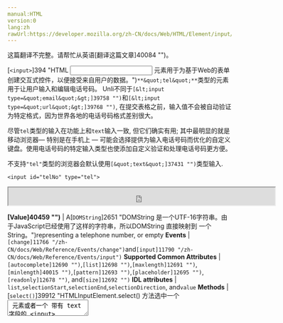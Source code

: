 ```yaml
---
manual:HTML
version:0
lang:zh
rawUrl:https://developer.mozilla.org/zh-CN/docs/Web/HTML/Element/input/tel#Validation
---
```




这篇翻译不完整。请帮忙从英语[翻译这篇文章]40084 "")。






[`<input>`]394 "HTML <input> 元素用于为基于Web的表单创建交互式控件，以便接受来自用户的数据。")`**&quot;tel&quot;**`类型的元素用于让用户输入和编辑电话号码。 Unli不同于`[&lt;input type=&quot;email&quot;&gt;]39758 "")`和`[&lt;input type=&quot;url&quot;&gt;]39768 "")`, 在提交表格之前，输入值不会被自动验证为特定格式，因为世界各地的电话号码格式差别很大。



尽管`tel`类型的输入在功能上和`text`输入一致, 但它们确实有用; 其中最明显的就是移动浏览器— 特别是在手机上 — 可能会选择提供为输入电话号码而优化的自定义键盘。使用电话号码的特定输入类型也使添加自定义验证和处理电话号码更方便。



不支持`"tel"`类型的浏览器会默认使用`[&quot;text&quot;]37431 "")`类型输入.



```
<input id="telNo" type="tel">
```


<iframe src='https://mdn.mozillademos.org/zh-CN/docs/Web/HTML/Element/Input/tel$samples/Basic_example?revision=1350413' width='600' height='40'></iframe>




**[Value]40459 "")** | A[`DOMString`]2651 "DOMString 是一个UTF-16字符串。由于JavaScript已经使用了这样的字符串，所以DOMString 直接映射到 一个String。")representing a telephone number, or empty 
**Events** | `[change]11766 "/zh-CN/docs/Web/Reference/Events/change")`and`[input]11790 "/zh-CN/docs/Web/Reference/Events/input")` 
**Supported Common Attributes** | `[autocomplete]12690 "")`,`[list]12698 "")`,`[maxlength]12691 "")`,`[minlength]40015 "")`,`[pattern]12693 "")`,`[placeholder]12695 "")`,`[readonly]12678 "")`, and`[size]12692 "")` 
**IDL attributes** | `list`,`selectionStart`,`selectionEnd`,`selectionDirection`, and`value` 
**Methods** | [`select()`]39912 "HTMLInputElement.select() 方法选中一个 <textarea> 元素或者一个 带有 text 字段的 <input> 元素里的所有内容。"),[`setRangeText()`]40016 "此页面仍未被本地化, 期待您的翻译!"),[`setSelectionRange()`]13496 "HTMLInputElement.setSelectionRange 方法可以从一个被 focused 的 <input> 元素中选中特定范围的内容。") 


## 值<a name="值"></a>


[`<input>`]394 "HTML <input> 元素用于为基于Web的表单创建交互式控件，以便接受来自用户的数据。")元素的`[value]12709 "")`属性包含一个[`DOMString`]2651 "DOMString 是一个UTF-16字符串。由于JavaScript已经使用了这样的字符串，所以DOMString 直接映射到 一个String。")表示一个电话号码或者一个空字符串 (`""`).


## 使用 tel 输入<a name="使用_tel_输入"></a>


电话号码是网络上非常普遍收集的数据类型。例如，在创建任何类型的注册或电子商务网站时，无论出于商业目的还是出于紧急联系目的，您都可能需要向用户索要电话号码。鉴于通常输入的电话号码是多少，不幸的是，用于验证电话号码的“一刀切”解决方案是不实际的。



幸运的是，您可以考虑自己网站的要求，并自行实施适当的验证级别。有关详细信息，请参阅下面的[Validation]40460 "")


### 自定义键盘<a name="自定义键盘"></a>


`<input type="tel">`主要优势是它可以在移动浏览器显示一个特殊的电话号码输入键盘, For 例如，这是键盘在几种设备上的外观。



**移动设备上自定义键盘的示例。**

Firefox for Android | WebKit iOS (Safari/Chrome/Firefox) 
 ---  |  ---  | 
![Firefox for Android screen shot](%40081.png "") | ![Firefox for iOS screenshot](%40083.png "") 


### 一个简单的tel输入<a name="一个简单的tel输入"></a>


在最基本的形式中，tel输入可以这样实现：


```
<label for="telNo">Phone number:</label>
<input id="telNo" name="telNo" type="tel">
```


<iframe src='https://mdn.mozillademos.org/zh-CN/docs/Web/HTML/Element/Input/tel$samples/A_simple_tel_input?revision=1350413' width='600' height='40'></iframe>



这里没有什么神奇的事情发生。当提交给服务器时，上述输入的数据将被表示为`"telNo=+12125553151"`.


### 占位字符<a name="占位字符"></a>


有时候提供关于输入数据应该采用什么形式的上下文提示是很有帮助的。如果页面设计没有为每个[`<input>`]394 "HTML <input> 元素用于为基于Web的表单创建交互式控件，以便接受来自用户的数据。")页面提供描述性标签，这可能是特别重要的 。所以需要占位符。一个占位符是一个值，它通过提供一个有效值的例子来演示值的形式，当元素的值是“”时，它显示在编辑框中。一旦数据输入框中，占位符消失;如果该框被清空，占位符重新出现。



在这里，我们有`"tel"`输入的占位符`"123-4567-8901"`。请注意占位符如何消失并在编辑字段内容时重新出现。


```
<input id="telNo" name="telNo" type="tel"
       placeholder="123-4567-8901">
```


<iframe src='https://mdn.mozillademos.org/zh-CN/docs/Web/HTML/Element/Input/tel$samples/Placeholders?revision=1350413' width='600' height='40'></iframe>


### 控制输入​​大小<a name="控制输入​​大小"></a>


您不仅可以控制输入框的物理长度，还可以控制输入文本自身允许的最小和最大长度。


#### 物理输入元素大小<a name="物理输入元素大小"></a>


可以使用`[size]12692 "")`属性来控制输入框的物理大小, 使用它,你可以指定输入框一次可显示的字符数,在下面的例子中`tel`编辑框是20个字符的宽度:


```
<input id="telNo" name="telNo" type="tel"
       size="20">
```


<iframe src='https://mdn.mozillademos.org/zh-CN/docs/Web/HTML/Element/Input/tel$samples/Physical_input_element_size?revision=1350413' width='600' height='40'></iframe>


#### 元素值的长度<a name="元素值的长度"></a>


`size`和电话号码的长度限制是分开的, 你可以使用`[minlength]40015 "")`属性为输入电话的最小长度;同样使用`[maxlength]12691 "")`设置输入电话号码的最大长度.



下面的示例创建了一个20个字符的电话号码输入框，要求内容不少于9个字符且不超过14个字符。


```
<input id="telNo" name="telNo" type="tel"
       size="20" minlength="9" maxlength="14">
```


<iframe src='https://mdn.mozillademos.org/zh-CN/docs/Web/HTML/Element/Input/tel$samples/Element_value_length?revision=1350413' width='600' height='40'></iframe>



**注意**: 上述属性确实会影响[Validation]40461 "")— 如果值的长度小于9个字符，或者大于14个，上述示例的输入将被视为无效。甚至不会让你输入超过最大长度的值。



### 提供默认选项<a name="提供默认选项"></a>


与往常一样, 你可以通过设置其`[value]12709 "")`属性为`"tel"`输入框提供默认值:


```
<input id="telNo" name="telNo" type="tel"
       value="333-4444-4444">
```



<iframe src='https://mdn.mozillademos.org/zh-CN/docs/Web/HTML/Element/Input/tel$samples/Default_value?revision=1350413' width='600' height='40'></iframe>



#### 提供建议值<a name="提供建议值"></a>


Taking it a step farther, you can provide a list of default phone number values from which the user can select. To do this, use the`[list]12698 "")`attribute. This doesn&#39;t limit the user to those options, but does allow them to select commonly-used telephone numbers more quickly. This also offers hints to`[autocomplete]12690 "")`. The`list`attribute specifies the ID of a[`<datalist>`]13030 "HTML Datalist 元素 (<datalist>) 包含了一组<option>元素,这些元素表示其它表单控件可选值.")element, which in turn contains one[`<option>`]13025 "在web表单中,  HTML元素 <option>  用于定义在<select>,  <optgroup> 或<datalist> 元素中包含的项。<option> 可以在弹出窗口和 html 文档中的其他项目列表中表示菜单项。")element per suggested value; each`option`&#39;s`value`is the corresponding suggested value for the telephone number entry box.


```
<label for="telNo">Phone number: </label>
<input id="telNo" name="telNo" type="tel" list="defaultTels">

<datalist id="defaultTels">
  <option value="111-1111-1111">
  <option value="122-2222-2222">
  <option value="333-3333-3333">
  <option value="344-4444-4444">
</datalist>
```


<iframe src='https://mdn.mozillademos.org/zh-CN/docs/Web/HTML/Element/Input/tel$samples/Offering_suggested_values?revision=1350413' width='600' height='40'></iframe>



With the[`<datalist>`]13030 "HTML Datalist 元素 (<datalist>) 包含了一组<option>元素,这些元素表示其它表单控件可选值.")element and its[`<option>`]13025 "在web表单中,  HTML元素 <option>  用于定义在<select>,  <optgroup> 或<datalist> 元素中包含的项。<option> 可以在弹出窗口和 html 文档中的其他项目列表中表示菜单项。")s in place, the browser will offer the specified values as potential values for the email address; this is typically presented as a popup or drop-down menu containing the suggestions. While the specific user experience may vary from one browser to another, typically clicking in the edit box presents a drop-down of the suggested email addresses. Then, as the user types, the list is adjusted to show only filtered matching values. Each typed character narrows down the list until the user makes a selection or types a custom value.



Here&#39;s a screenshot of what that might look like:



![](%40082.png "")


## 验证<a name="验证"></a>


正如我们之前谈到的那样，为电话号码提供一种通用的客户端验证解决方案是相当困难的。所以，我们能做些什么？让我们考虑一些选项。



**重要**: HTML表单验证不能替代服务器端脚本，以确保输入的数据在被允许进入数据库之前是正确的格式。对于有些人来说，调整html是非常容易的，这样他们就可以绕过验证，或者完全删除它。也有人可能完全绕过你的html，直接提交数据到你的服务器。如果您的服务器端代码无法验证接收到的数据，那么当格式不正确的数据（或数据太大，类型错误等等）输入到数据库时，可能会导致灾难。



### 要求电话号码必填<a name="要求电话号码必填"></a>


You can make it so that an empty input is invalid and won&#39;t be submitted to the server using the`[required]12680 "")`attribute. For example, let&#39;s use this HTML:


```
<form>
  <div>
    <label for="telNo">Enter a telephone number (required): </label>
    <input id="telNo" name="telNo" type="tel" required>
    <span class="validity"></span>
  </div>
  <div>
    <button>Submit</button>
  </div>
</form>
```


And let&#39;s include the following CSS to highlight valid entries with a checkmark and invalid entries with a cross:


```
div {
  margin-bottom: 10px;
  position: relative;
}

input[type="number"] {
  width: 100px;
}

input + span {
  padding-right: 30px;
}

input:invalid+span:after {
  position: absolute; content: '✖';
  padding-left: 5px;
  color: #8b0000;
}

input:valid+span:after {
  position: absolute;
  content: '✓';
  padding-left: 5px;
  color: #009000;
}
```


The output looks like this:



<iframe src='https://mdn.mozillademos.org/zh-CN/docs/Web/HTML/Element/Input/tel$samples/Making_telephone_numbers_required?revision=1350413' width='700' height='70'></iframe>


### Pattern validation<a name="Pattern_validation"></a>


If you want to further restrict entered numbers so they also have to conform to a specific pattern, you can use the`[pattern]12693 "")`attribute, which takes as its value a[regular expression]40088 "regular expression: Regular expressions (or regex) are rules that govern which sequences of characters come up in a search.")that entered values have to match.



In this example we&#39;ll use the same CSS as before, but our HTML is changed to look like this:


```
<form>
  <div>
    <label for="telNo">Enter a telephone number (in the form xxx-xxx-xxxx): </label>
    <input id="telNo" name="telNo" type="tel" required
           pattern="[0-9]{3}-[0-9]{3}-[0-9]{4}">
    <span class="validity"></span>
  </div>
  <div>
    <button>Submit</button>
  </div>
</form>
```


<iframe src='https://mdn.mozillademos.org/zh-CN/docs/Web/HTML/Element/Input/tel$samples/Pattern_validation?revision=1350413' width='700' height='70'></iframe>




Notice how the entered value is reported as invalid unless the pattern xxx-xxx-xxxx is matched; for instance, 41-323-421 won&#39;t be accepted. Neither will 800-MDN-ROCKS. However, 865-555-6502 will be accepted. This particular pattern is obviously only useful for certain locales — in a real application you&#39;d probably have to vary the pattern used depending on the locale of the user.


## Examples<a name="Examples"></a>


In this example, we present a simple interface with a[`<select>`]13029 "HTML select (<select>) 元素是一种表单控件，可创建选项菜单。菜单内的选项为<option> , 可以由 <optgroup> 元素分组。选项可以被用户预先选择。")element that lets the user choose which country they&#39;re in, and a set of`<input type="tel">`elements to let them enter each part of their phone number; there is no reason why you can&#39;t have multiple`tel`inputs.



Each input has a`[placeholder]12695 "")`attribute to show a hint to sighted users about what to enter into it, a`[pattern]12693 "")`to enforce a specific number of characters for the desired section, and an`aria-label`attribute to contain a hint to be read out to screenreader users about what to enter into it.


```
<form>
  <div>
    <label for="country">Choose your country:</label>
    <select id="country" name="country">
      <option>UK</option>
      <option selected>US</option>
      <option>Germany</option>
    </select>
  </div>
  <div>
    <p>Enter your telephone number: </p>
    <span class="areaDiv">
      <input id="areaNo" name="areaNo" type="tel" required
             placeholder="Area code" pattern="[0-9]{3}"
             aria-label="Area code">
      <span class="validity"></span>
    </span>
    <span class="number1Div">
      <input id="number1" name="number1" type="tel" required
             placeholder="First part" pattern="[0-9]{3}"
             aria-label="First part of number">
      <span class="validity"></span>
    </span>
    <span class="number2Div">
      <input id="number2" name="number2" type="tel" required
             placeholder="Second part" pattern="[0-9]{4}"
             aria-label="Second part of number">
      <span class="validity"></span>
    </span>
  </div>
  <div>
    <button>Submit</button>
  </div>
</form>
```


The JavaScript is relatively simple — it contains an[`onchange`]11765 "onchange可以用来获取或设置当前元素的onChange事件的事件处理函数.")event handler that, when the`<select>`value is changed, updates the`<input>`element&#39;s`pattern`,`placeholder`, and`aria-label`to suit the format of telephone numbers in that country/territory.


```
var selectElem = document.querySelector("select");
var inputElems = document.querySelectorAll("input");

selectElem.onchange = function() {
  for(var i = 0; i < inputElems.length; i++) {
    inputElems[i].value = "";
  }

  if(selectElem.value === "US") {
    inputElems[2].parentNode.style.display = "inline";

    inputElems[0].placeholder = "Area code";
    inputElems[0].pattern = "[0-9]{3}";

    inputElems[1].placeholder = "First part";
    inputElems[1].pattern = "[0-9]{3}";
    inputElems[1].setAttribute("aria-label","First part of number");

    inputElems[2].placeholder = "Second part";
    inputElems[2].pattern = "[0-9]{4}";
    inputElems[2].setAttribute("aria-label","Second part of number");
  } else if(selectElem.value === "UK") {
    inputElems[2].parentNode.style.display = "none";

    inputElems[0].placeholder = "Area code";
    inputElems[0].pattern = "[0-9]{3,6}";

    inputElems[1].placeholder = "Local number";
    inputElems[1].pattern = "[0-9]{4,8}";
    inputElems[1].setAttribute("aria-label","Local number");
  } else if(selectElem.value === "Germany") {
    inputElems[2].parentNode.style.display = "inline";

    inputElems[0].placeholder = "Area code";
    inputElems[0].pattern = "[0-9]{3,5}";

    inputElems[1].placeholder = "First part";
    inputElems[1].pattern = "[0-9]{2,4}";
    inputElems[1].setAttribute("aria-label","First part of number");

    inputElems[2].placeholder = "Second part";
    inputElems[2].pattern = "[0-9]{4}";
    inputElems[2].setAttribute("aria-label","Second part of number");
  }
}
```


The example looks like this:



<iframe src='https://mdn.mozillademos.org/zh-CN/docs/Web/HTML/Element/Input/tel$samples/Examples?revision=1350413' width='600' height='140'></iframe>




这是一个有趣的想法，它显示了处理国际电话号码问题的潜在解决方案。你将不得不扩大这个范例，为潜在的每个国家提供正确的模式，这将是很多工作，并且仍然没有万无一失的保证，用户将正确地输入他们的号码。



它让你想知道是否值得在客户端面对所有这些麻烦，当你可以让用户以他们想要的任何格式在客户端输入他们的号码，然后在服务器上验证和审查。但是这个选择是你的。


## 规范<a name="规范"></a>

Specification | Status | Comment 
 ---  |  ---  |  ---  | 
[HTML Living Standard<br></br><small>&lt;input type=&quot;tel&quot;&gt;</small>]40089 "") | Living Standard | Initial definition 
[HTML 5.1<br></br><small>&lt;input type=&quot;tel&quot;&gt;</small>]40090 "") | Recommendation | Initial definition 


## 浏览器兼容性<a name="浏览器兼容性"></a>


**[We&#39;re converting our compatibility data into a machine-readable JSON format]3344 "")**. This compatibility table still uses the old format, because we haven&#39;t yet converted the data it contains.**[Find out how you can help!]3392 "")**


* 
* 

Feature | Chrome | Edge | Firefox (Gecko) | Internet Explorer | Opera | Safari 
Basic support | (Yes) | (Yes) | (Yes) | 10 | 10.62 | (Yes) 




## 参见<a name="参见"></a>

* [HTML forms guide]35701 "")
* [Forms and accessibility]40055 "")
* [`<input>`]394 "HTML <input> 元素用于为基于Web的表单创建交互式控件，以便接受来自用户的数据。")
	* `[&lt;input type=&quot;text&quot;&gt;]37431 "")`
	* `[&lt;input type=&quot;email&quot;&gt;]39758 "")`



